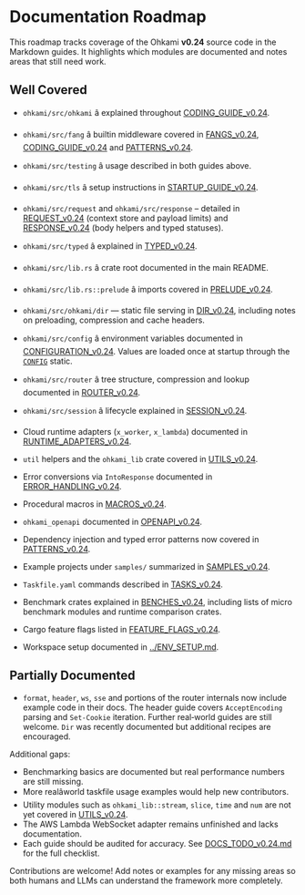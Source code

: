 # Documentation Roadmap

This roadmap tracks coverage of the Ohkami **v0.24** source code in the Markdown guides.
It highlights which modules are documented and notes areas that still need work.

## Well Covered

- `ohkami/src/ohkami` â explained throughout [CODING_GUIDE_v0.24](CODING_GUIDE_v0.24.md).
- `ohkami/src/fang` â builtin middleware covered in
  [FANGS_v0.24](FANGS_v0.24.md),
  [CODING_GUIDE_v0.24](CODING_GUIDE_v0.24.md) and
  [PATTERNS_v0.24](PATTERNS_v0.24.md).
- `ohkami/src/testing` â usage described in both guides above.
- `ohkami/src/tls` â setup instructions in [STARTUP_GUIDE_v0.24](STARTUP_GUIDE_v0.24.md).
- `ohkami/src/request` and `ohkami/src/response` – detailed in
  [REQUEST_v0.24](REQUEST_v0.24.md) (context store and payload limits) and
  [RESPONSE_v0.24](RESPONSE_v0.24.md) (body helpers and typed statuses).
- `ohkami/src/typed` â explained in [TYPED_v0.24](TYPED_v0.24.md).
- `ohkami/src/lib.rs` â crate root documented in the main README.
- `ohkami/src/lib.rs::prelude` â imports covered in [PRELUDE_v0.24](PRELUDE_v0.24.md).
- `ohkami/src/ohkami/dir` — static file serving in [DIR_v0.24](DIR_v0.24.md),
 including notes on preloading, compression and cache headers.
- `ohkami/src/config` â environment variables documented in
  [CONFIGURATION_v0.24](CONFIGURATION_v0.24.md). Values are loaded once at
  startup through the [`CONFIG`](../ohkami-0.24/ohkami/src/config.rs) static.
- `ohkami/src/router` â tree structure, compression and lookup documented in
  [ROUTER_v0.24](ROUTER_v0.24.md).

- `ohkami/src/session` â lifecycle explained in [SESSION_v0.24](SESSION_v0.24.md).
- Cloud runtime adapters (`x_worker`, `x_lambda`) documented in
  [RUNTIME_ADAPTERS_v0.24](RUNTIME_ADAPTERS_v0.24.md).
- `util` helpers and the `ohkami_lib` crate covered in [UTILS_v0.24](UTILS_v0.24.md).
- Error conversions via `IntoResponse` documented in
  [ERROR_HANDLING_v0.24](ERROR_HANDLING_v0.24.md).
- Procedural macros in [MACROS_v0.24](MACROS_v0.24.md).
- `ohkami_openapi` documented in [OPENAPI_v0.24](OPENAPI_v0.24.md).
- Dependency injection and typed error patterns now covered in
  [PATTERNS_v0.24](PATTERNS_v0.24.md).
- Example projects under `samples/` summarized in [SAMPLES_v0.24](SAMPLES_v0.24.md).
- `Taskfile.yaml` commands described in [TASKS_v0.24](TASKS_v0.24.md).
- Benchmark crates explained in [BENCHES_v0.24](BENCHES_v0.24.md), including lists
  of micro benchmark modules and runtime comparison crates.
- Cargo feature flags listed in [FEATURE_FLAGS_v0.24](FEATURE_FLAGS_v0.24.md).
- Workspace setup documented in [../ENV_SETUP.md](../ENV_SETUP.md).

## Partially Documented
- `format`, `header`, `ws`, `sse` and portions of the router internals now
include example code in their docs. The header guide covers `AcceptEncoding`
parsing and `Set-Cookie` iteration. Further real‑world guides are still
welcome. `Dir` was recently documented but additional recipes are encouraged.

Additional gaps:

- Benchmarking basics are documented but real performance numbers are still
  missing.
- More realâworld taskfile usage examples would help new contributors.
- Utility modules such as `ohkami_lib::stream`, `slice`, `time` and `num` are not
  yet covered in [UTILS_v0.24](UTILS_v0.24.md).
- The AWS Lambda WebSocket adapter remains unfinished and lacks documentation.
- Each guide should be audited for accuracy. See
  [DOCS_TODO_v0.24.md](DOCS_TODO_v0.24.md) for the full checklist.

Contributions are welcome! Add notes or examples for any missing areas so both
humans and LLMs can understand the framework more completely.
